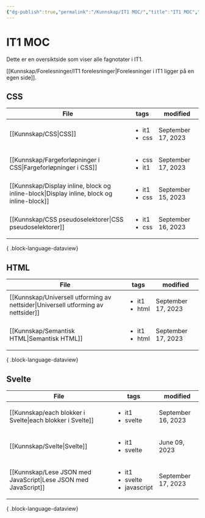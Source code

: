 ```yaml
---
{"dg-publish":true,"permalink":"/Kunnskap/IT1 MOC/","title":"IT1 MOC","tags":["it1"]}
---
```



# IT1 MOC

Dette er en oversiktside som viser alle fagnotater i IT1.

[[Kunnskap/Forelesninger/IT1 forelesninger\|Forelesninger i IT1 ligger på en egen side]].

## CSS
| File                                                                                         | tags                              | modified           |
| -------------------------------------------------------------------------------------------- | --------------------------------- | ------------------ |
| [[Kunnskap/CSS\|CSS]]                                                                     | <ul><li>it1</li><li>css</li></ul> | September 17, 2023 |
| [[Kunnskap/Fargeforløpninger i CSS\|Fargeforløpninger i CSS]]                             | <ul><li>css</li><li>it1</li></ul> | September 17, 2023 |
| [[Kunnskap/Display inline, block og inline-block\|Display inline, block og inline-block]] | <ul><li>it1</li><li>css</li></ul> | September 15, 2023 |
| [[Kunnskap/CSS pseudoselektorer\|CSS pseudoselektorer]]                                   | <ul><li>it1</li><li>css</li></ul> | September 16, 2023 |

{ .block-language-dataview}

## HTML
| File                                                                                 | tags                               | modified           |
| ------------------------------------------------------------------------------------ | ---------------------------------- | ------------------ |
| [[Kunnskap/Universell utforming av nettsider\|Universell utforming av nettsider]] | <ul><li>it1</li><li>html</li></ul> | September 17, 2023 |
| [[Kunnskap/Semantisk HTML\|Semantisk HTML]]                                       | <ul><li>it1</li><li>html</li></ul> | September 17, 2023 |

{ .block-language-dataview}

## Svelte
| File                                                               | tags                                                    | modified           |
| ------------------------------------------------------------------ | ------------------------------------------------------- | ------------------ |
| [[Kunnskap/each blokker i Svelte\|each blokker i Svelte]]       | <ul><li>it1</li><li>svelte</li></ul>                    | September 16, 2023 |
| [[Kunnskap/Svelte\|Svelte]]                                     | <ul><li>it1</li><li>svelte</li></ul>                    | June 09, 2023      |
| [[Kunnskap/Lese JSON med JavaScript\|Lese JSON med JavaScript]] | <ul><li>it1</li><li>svelte</li><li>javascript</li></ul> | September 17, 2023 |

{ .block-language-dataview}
